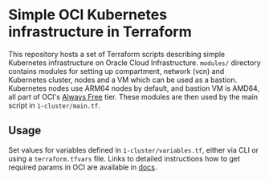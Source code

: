 # Simple OCI Kubernetes infrastructure in Terraform

This repository hosts a set of Terraform scripts describing simple Kubernetes infrastructure on Oracle Cloud Infrastructure. `modules/` directory contains modules for setting up compartment, network (vcn) and Kubernetes cluster, nodes and a VM which can be used as a bastion. Kubernetes nodes use ARM64 nodes by default, and bastion VM is AMD64,
all part of OCI's [Always Free](https://docs.oracle.com/en-us/iaas/Content/FreeTier/freetier_topic-Always_Free_Resources.htm) tier. These modules are then used by the main script in `1-cluster/main.tf`.

## Usage
Set values for variables defined in `1-cluster/variables.tf`, either via CLI or using a `terraform.tfvars` file. Links to detailed instructions how to get required params in OCI are available in [docs](https://docs.oracle.com/en-us/iaas/Content/API/SDKDocs/terraformproviderconfiguration.htm#APIKeyAuth).
